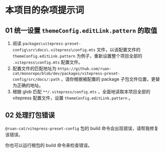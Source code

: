 # 本项目的杂项提示词

## 01 统一设置 `themeConfig.editLink.pattern` 的取值

1. 阅读 `packages\vitepress-preset-config\src\docs\.vitepress\config.mts` 文件，以该配置文件的 `themeConfig.editLink.pattern` 为例子，重新设置整个项目全部的 `.vitepress\config.mts` 配置文件。
2. 配置文件的匹配地址为 `https://github.com/ruan-cat/monorepo/blob/dev/packages/vitepress-preset-config/src/docs/:path` ，请你根据被配置的 package 子包文件位置，更替为正确的地址。
3. 根据 glob 匹配 `**/.vitepress/config.mts` ，全面地读取本项目全部的 vitepress 配置文件，设置 `themeConfig.editLink.pattern` 。

## 02 处理打包错误

`@ruan-cat/vitepress-preset-config` 包的 build 命令会出现错误，请帮我修复该错误。

你也可以运行根包的 build 命令来检查错误。
